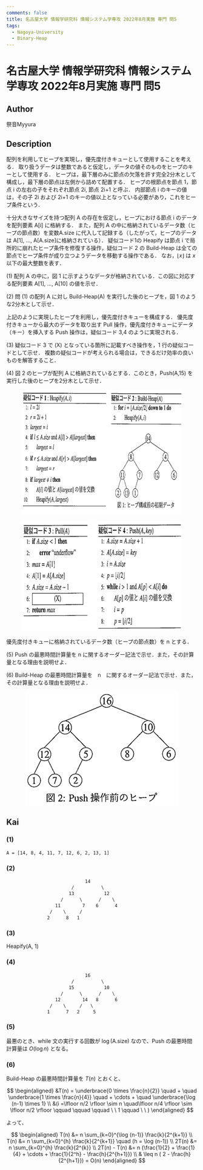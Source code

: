```yaml
---
comments: false
title: 名古屋大学 情報学研究科 情報システム学専攻 2022年8月実施 専門 問5
tags:
  - Nagoya-University
  - Binary-Heap
---
```

# 名古屋大学 情報学研究科 情報システム学専攻 2022年8月実施 専門 問5

## **Author**
祭音Myyura

## **Description**
配列を利用してヒープを実現し，優先度付きキューとして使用することを考える．
取り扱うデータは整数であると仮定し，データの値そのものをヒープのキーとして使用する．
ヒープは，最下層のみに節点の欠落を許す完全2分木として構成し，最下層の節点は左側から詰めて配置する．
ヒープの根節点を節点 1，節点 i の左右の子をそれぞれ節点 2i, 節点 2i+1 と呼ぶ．
内部節点 i のキーの値は，その子 2i および 2i+1 のキーの値以上となっている必要があり，これをヒープ条件という．

十分大きなサイズを持つ配列 A の存在を仮定し，ヒープにおける節点 i のデータを配列要素 A\[i\] に格納する．
また，配列 A の中に格納されているデータ数（ヒープの節点数）を変数A.size に代入して記録する（したがって，ヒープのデータは A\[1\], ..., A\[A.size\]に格納されている）．
疑似コード1の Heapify は節点 i で局所的に崩れたヒープ条件を修復する操作，疑似コード 2 の Build-Heap は全ての節点でヒープ条件が成り立つようデータを移動する操作である．
なお，$\lfloor x \rfloor$ は $x$ 以下の最大整数を表す．

(1) 配列 A の中に，図 1 に示すようなデータが格納されている．この図に対応する配列要素 A\[1\], ..., A\[10\] の値を示せ．

(2) 問 (1) の配列 A に対し Build-Heap(A) を実行した後のヒープを，図 1 のような2分木として示せ．

上記のように実現したヒープを利用し，優先度付きキューを構成する．
優先度付きキューから最大のデータを取り出す Pull 操作，優先度付きキューにデータ（キー）を挿入する Push 操作は，疑似コード 3,4 のように実現される．

(3) 疑似コード 3 で (X) となっている箇所に記載すべき操作を，1 行の疑似コードとして示せ．
複数の疑似コードが考えられる場合は，できるだけ効率の良いものを解答すること．

(4) 図 2 のヒープが配列 A に格納されているとする．このとき，Push(A,15) を実行した後のヒープを2分木として示せ．

<figure style="text-align:center;">
  <img src="https://raw.githubusercontent.com/Myyura/the_kai_project_assets/main/kakomonn/nagoya_university/informatics/is_202208_senmon_5_p1.png" width="700" height="330" alt=""/>
</figure>

<figure style="text-align:center;">
  <img src="https://raw.githubusercontent.com/Myyura/the_kai_project_assets/main/kakomonn/nagoya_university/informatics/is_202208_senmon_5_p2.png" width="700" height="290" alt=""/>
</figure>

優先度付きキューに格納されているデータ数（ヒープの節点数）を n とする．

(5) Push の最悪時間計算量を n に関するオーダー記法で示せ．また，その計算量となる理由を説明せよ．

(6) Build-Heap の最悪時間計算量を　n　に関するオーダー記法で示せ．また，その計算量となる理由を説明せよ．

<figure style="text-align:center;">
  <img src="https://raw.githubusercontent.com/Myyura/the_kai_project_assets/main/kakomonn/nagoya_university/informatics/is_202208_senmon_5_p3.png" width="400" height="300" alt=""/>
</figure>

## **Kai**
### (1)

```text
A = [14, 8, 4, 11, 7, 12, 6, 2, 13, 1]
```

### (2)

```text
                             14
                        /          \
                       13           12
                    /      \      /    \
                  11        7    6      4
                /    \     /
               2      8   1
```

### (3)
Heapify(A, 1)

### (4)

```text
                             16
                        /          \
                       15           10
                    /      \      /    \
                  12        14   8      6
                /    \     /   \
               1      7   2     5
```

### (5)
最悪のとき、while 文の実行する回数が $\log (\text{A.size})$ なので、Push の最悪時間計算量は $O(\log n)$ となる。

### (6)
Build-Heap の最悪時間計算量を $T(n)$ とおくと、

$$
\begin{aligned}
&T(n) = \underbrace{0 \times \frac{n}{2}} \quad + \quad \underbrace{1 \times \frac{n}{4}} \quad + \cdots + \quad \underbrace{\log (n-1) \times 1} \\
&(i =\lfloor n/2 \rfloor \sim n \quad\lfloor n/4 \rfloor \sim \lfloor n/2 \rfloor \qquad \qquad \qquad \  \ 1 \qquad \ \ )
\end{aligned}
$$

よって、

$$
\begin{aligned}
T(n) &= n \sum_{k=0}^{\log (n-1)} \frac{k}{2^{k+1}} \\
T(n) &= n \sum_{k=0}^{h} \frac{k}{2^{k+1}} \quad (h = \log (n-1)) \\
2T(n) &= n \sum_{k=0}^{h} \frac{k}{2^{k}} \\
2T(n) - T(n) &= n (\frac{1}{2} + \frac{1}{4} + \cdots + \frac{1}{2^h} - \frac{h}{2^{h+1}}) \\
& \leq n ( 2 - \frac{h}{2^{h+1}}) = O(n)
\end{aligned}
$$